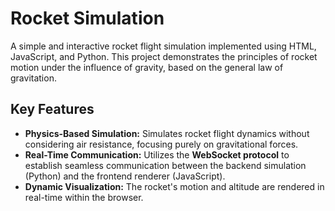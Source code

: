 # Rocket Simulation 
A simple and interactive rocket flight simulation implemented using HTML, JavaScript, and Python. This project demonstrates the principles of rocket motion under the influence of gravity, based on the general law of gravitation.
## Key Features
- **Physics-Based Simulation:** Simulates rocket flight dynamics without considering air resistance, focusing purely on gravitational forces.
- **Real-Time Communication:** Utilizes the **WebSocket protocol** to establish seamless communication between the backend simulation (Python) and the frontend renderer (JavaScript).
- **Dynamic Visualization:** The rocket's motion and altitude are rendered in real-time within the browser.
   
